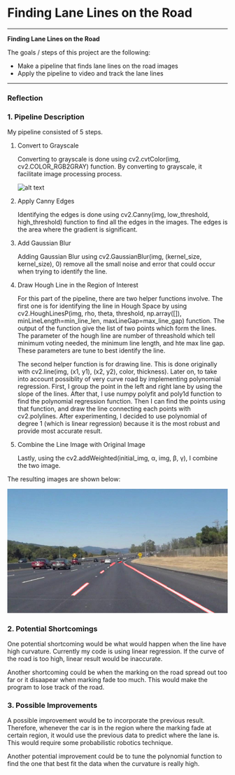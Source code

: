 # **Finding Lane Lines on the Road** 

---

**Finding Lane Lines on the Road**

The goals / steps of this project are the following:
* Make a pipeline that finds lane lines on the road images
* Apply the pipeline to video and track the lane lines


[//]: # (Image References)

[image1]: ./examples/grayscale.jpg "Grayscale"
[image2]: ./test_images_output/solidWhiteCurve.jpg "Image1"

---

### Reflection

### 1. Pipeline Description

My pipeline consisted of 5 steps.

1. Convert to Grayscale

   Converting to grayscale is done using cv2.cvtColor(img, cv2.COLOR_RGB2GRAY) function. By converting to grayscale, it facilitate image processing process.
   
   ![alt text][image1]

2. Apply Canny Edges

    Identifying the edges is done using cv2.Canny(img, low_threshold, high_threshold) function to find all the edges in the images. The edges is the area where the gradient is significant.

3. Add Gaussian Blur

    Adding Gaussian Blur using cv2.GaussianBlur(img, (kernel_size, kernel_size), 0) remove all the small noise and error that could occur when trying to identify the line.

4. Draw Hough Line in the Region of Interest

    For this part of the pipeline, there are two helper functions involve. The first one is for identifying the line in Hough Space by using cv2.HoughLinesP(img, rho, theta, threshold, np.array([]), minLineLength=min_line_len, maxLineGap=max_line_gap) function. The output of the function give the list of two points which form the lines. The parameter of the hough line are number of threashold which tell minimum voting needed, the minimum line length, and hte max line gap. These parameters are tune to best identify the line.

    The second helper function is for drawing line. This is done originally with cv2.line(img, (x1, y1), (x2, y2), color, thickness). Later on, to take into account possiblity of very curve road by implementing polynomial regression. First, I group the point in the left and right lane by using the slope of the lines. After that, I use numpy polyfit and poly1d function to find the polynomial regression function. Then I can find the points using that function, and draw the line connecting each points with cv2.polylines. After experimenting, I decided to use polynomial of degree 1 (which is linear regression) because it is the most robust and provide most accurate result.

5. Combine the Line Image with Original Image

   Lastly, using the cv2.addWeighted(initial_img, α, img, β, γ), I combine the two image.

The resulting images are shown below:

![Image after Pipeline][image2]


### 2. Potential Shortcomings


One potential shortcoming would be what would happen when the line have high curvature. Currently my code is using linear regression. If the curve of the road is too high, linear result would be inaccurate.

Another shortcoming could be when the marking on the road spread out too far or it disaapear when marking fade too much. This would make the program to lose track of the road.


### 3. Possible Improvements

A possible improvement would be to incorporate the previous result. Therefore, whenever the car is in the region where the marking fade at certain region, it would use the previous data to predict where the lane is. This would require some probabilistic robotics technique.

Another potential improvement could be to tune the polynomial function to find the one that best fit the data when the curvature is really high.
